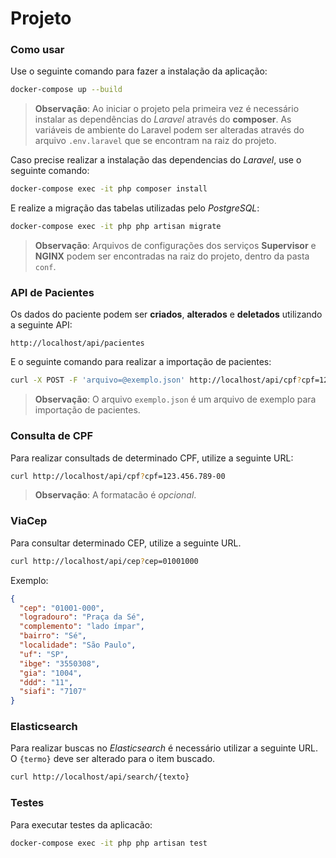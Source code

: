 # Projeto

### Como usar

Use o seguinte comando para fazer a instalação da aplicação:

```sh
docker-compose up --build
```

> **Observação**: Ao iniciar o projeto pela primeira vez é necessário instalar as dependências do _Laravel_ através do **composer**. As variáveis de ambiente do Laravel podem ser alteradas através do arquivo `.env.laravel` que se encontram na raiz do projeto.


Caso precise realizar a instalação das dependencias do _Laravel_, use o seguinte comando:

```sh
docker-compose exec -it php composer install
```

E realize a migração das tabelas utilizadas pelo _PostgreSQL_:

```sh
docker-compose exec -it php php artisan migrate
```

> **Observação**: Arquivos de configurações dos serviços **Supervisor** e **NGINX** podem ser encontradas na raiz do projeto, dentro da pasta `conf`.

### API de Pacientes

Os dados do paciente podem ser **criados**, **alterados** e **deletados** utilizando a seguinte API:

```
http://localhost/api/pacientes
```

E o seguinte comando para realizar a importação de pacientes:

```sh
curl -X POST -F 'arquivo=@exemplo.json' http://localhost/api/cpf?cpf=12345678900
```

> **Observação**: O arquivo `exemplo.json` é um arquivo de exemplo para importação de pacientes.

### Consulta de CPF

Para realizar consultads de determinado CPF, utilize a seguinte URL:

```sh
curl http://localhost/api/cpf?cpf=123.456.789-00
```

> **Observação**: A formatacão é _opcional_.

### ViaCep

Para consultar determinado CEP, utilize a seguinte URL.

```sh
curl http://localhost/api/cep?cep=01001000
```

Exemplo:

```json
{
  "cep": "01001-000",
  "logradouro": "Praça da Sé",
  "complemento": "lado ímpar",
  "bairro": "Sé",
  "localidade": "São Paulo",
  "uf": "SP",
  "ibge": "3550308",
  "gia": "1004",
  "ddd": "11",
  "siafi": "7107"
}
```

### Elasticsearch

Para realizar buscas no _Elasticsearch_ é necessário utilizar a seguinte URL. O `{termo}` deve ser alterado para o item buscado.

```sh
curl http://localhost/api/search/{texto}
```

### Testes

Para executar testes da aplicacão:

```sh
docker-compose exec -it php php artisan test
```
